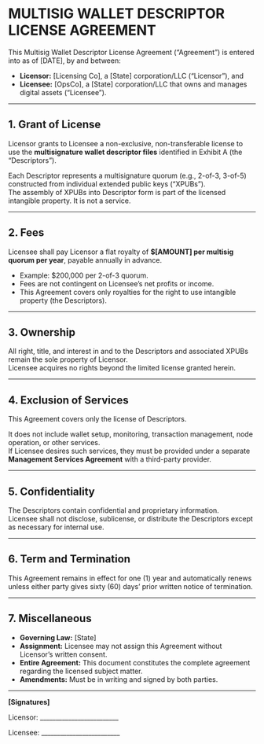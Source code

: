 # MULTISIG WALLET DESCRIPTOR LICENSE AGREEMENT

This Multisig Wallet Descriptor License Agreement (“Agreement”) is entered into as of [DATE], by and between:

- **Licensor:** [Licensing Co], a [State] corporation/LLC (“Licensor”), and  
- **Licensee:** [OpsCo], a [State] corporation/LLC that owns and manages digital assets (“Licensee”).

---

## 1. Grant of License
Licensor grants to Licensee a non-exclusive, non-transferable license to use the **multisignature wallet descriptor files** identified in Exhibit A (the “Descriptors”).  

Each Descriptor represents a multisignature quorum (e.g., 2-of-3, 3-of-5) constructed from individual extended public keys (“XPUBs”).  
The assembly of XPUBs into Descriptor form is part of the licensed intangible property. It is not a service.

---

## 2. Fees
Licensee shall pay Licensor a flat royalty of **$[AMOUNT] per multisig quorum per year**, payable annually in advance.  

- Example: $200,000 per 2-of-3 quorum.  
- Fees are not contingent on Licensee’s net profits or income.  
- This Agreement covers only royalties for the right to use intangible property (the Descriptors).  

---

## 3. Ownership
All right, title, and interest in and to the Descriptors and associated XPUBs remain the sole property of Licensor.  
Licensee acquires no rights beyond the limited license granted herein.

---

## 4. Exclusion of Services
This Agreement covers only the license of Descriptors.  

It does not include wallet setup, monitoring, transaction management, node operation, or other services.  
If Licensee desires such services, they must be provided under a separate **Management Services Agreement** with a third-party provider.

---

## 5. Confidentiality
The Descriptors contain confidential and proprietary information.  
Licensee shall not disclose, sublicense, or distribute the Descriptors except as necessary for internal use.  

---

## 6. Term and Termination
This Agreement remains in effect for one (1) year and automatically renews unless either party gives sixty (60) days’ prior written notice of termination.

---

## 7. Miscellaneous
- **Governing Law:** [State]  
- **Assignment:** Licensee may not assign this Agreement without Licensor’s written consent.  
- **Entire Agreement:** This document constitutes the complete agreement regarding the licensed subject matter.  
- **Amendments:** Must be in writing and signed by both parties.  

---

**[Signatures]**

Licensor: _________________________  

Licensee: _________________________  

